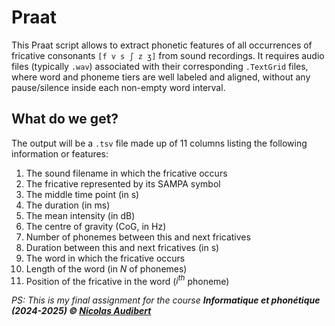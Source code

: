 Praat
===

This Praat script allows to extract phonetic features of all occurrences of fricative consonants ``[f v s ʃ z ʒ]`` from sound recordings. It requires audio files (typically ``.wav``) associated with their corresponding ``.TextGrid`` files, where word and phoneme tiers are well labeled and aligned, without any pause/silence inside each non-empty word interval.

## What do we get?
The output will be a ``.tsv`` file made up of 11 columns listing the following information or features:
1. The sound filename in which the fricative occurs
2. The fricative represented by its SAMPA symbol
3. The middle time point (in s)
4. The duration (in ms)
5. The mean intensity (in dB)
6. The centre of gravity (CoG, in Hz)
7. Number of phonemes between this and next fricatives
8. Duration between this and next fricatives (in s)
9. The word in which the fricative occurs
10. Length of the word (in $N$ of phonemes)
11. Position of the fricative in the word ($i^{th}$ phoneme)  

*PS: This is my final assignment for the course **Informatique et phonétique (2024-2025) © [Nicolas Audibert](https://github.com/nicolasaudibert)***
